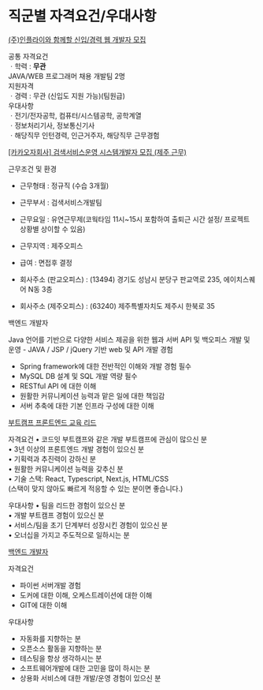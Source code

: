 # 직군별 자격요건/우대사항

[(주)인플라이와 함께할 신입/경력 웹 개발자 모집](https://www.saramin.co.kr/zf_user/jobs/relay/view?isMypage=no&rec_idx=44658579&recommend_ids=eJxdj8kRAyEQA6PxH2k019uBbP5ZmHWtgfJT1S0NSFEN4Cr2K9%2BSO7ryKuCOgJvoi0a7urasoT5oZFK%2FrpLWOY5lEr2oGVPzLuKRY67NOP7ipWc7FLl0FdmxomUHdttZbVw0WDjkEPOg88cJra5GlPl%2B10Bx37XG8K%2F8AfQYRCA%3D&view_type=list&gz=1&t_ref_content=general&t_ref=area_recruit#seq=0)

공통 자격요건<br>
ㆍ학력 : **무관**<br>
JAVA/WEB 프로그래머 채용	개발팀 2명<br>
지원자격<br>
ㆍ경력 : 무관 (신입도 지원 가능)(팀원급)<br>
우대사항<br>
ㆍ전기/전자공학, 컴퓨터/시스템공학, 공학계열<br>
ㆍ정보처리기사, 정보통신기사<br>
ㆍ해당직무 인턴경력, 인근거주자, 해당직무 근무경험<br>

[[카카오자회사] 검색서비스운영 시스템개발자 모집 (제주 근무)](https://www.saramin.co.kr/zf_user/jobs/relay/view?isMypage=no&rec_idx=44563059&recommend_ids=eJxdj8sRAzEIQ6vJnY9AcE4h238X8Xode5LjmycYCaCwm1eZvvgGMknDVSoPiqXFtjRvysCeGKFd3OEIM%2B2BM6wajnm7wumC%2BloEBH2sM0tj29Gq5CASlnms0xLn1ahxT1jofEouzLaSg6HuPOGgSP7in50D9QNd10Aq&view_type=list&gz=1&t_ref_content=general&t_ref=area_recruit#seq=0)

근무조건 및 환경	 	
- 근무형태 : 정규직 (수습 3개월)

- 근무부서 : 검색서비스개발팀

- 근무요일 : 유연근무제(코웍타임 11시~15시 포함하여 출퇴근 시간 설정/ 프로젝트 상황별 상이할 수 있음)

- 근무지역 : 제주오피스

- 급여 : 면접후 결정

- 회사주소 (판교오피스) : (13494) 경기도 성남시 분당구 판교역로 235, 에이치스퀘어 N동 3층

- 회사주소 (제주오피스) : (63240) 제주특별자치도 제주시 한북로 35

백엔드 개발자

Java 언어를 기반으로 다양한 서비스 제공을 위한 웹과 서버 API 및 백오피스 개발 및 운영	- JAVA / JSP / jQuery 기반 web 및 API 개발 경험
- Spring framework에 대한 전반적인 이해와 개발 경험 필수
- MySQL DB 설계 및 SQL 개발 역량 필수
- RESTful API 에 대한 이해
- 원활한 커뮤니케이션 능력과 맡은 일에 대한 책임감
- 서버 추축에 대한 기본 인프라 구성에 대한 이해

[부트캠프 프론트엔드 교육 리드](https://www.wanted.co.kr/wd/137968)

자격요건
• 코드잇 부트캠프와 같은 개발 부트캠프에 관심이 많으신 분<br>
• 3년 이상의 프론트엔드 개발 경험이 있으신 분<br>
• 기획력과 추진력이 강하신 분<br>
• 원활한 커뮤니케이션 능력을 갖추신 분<br>
• 기술 스택: React, Typescript, Next.js, HTML/CSS <br>
   (스택이 맞지 않아도 빠르게 적응할 수 있는 분이면 좋습니다.)<br>

   우대사항
• 팀을 리드한 경험이 있으신 분<br>
• 개발 부트캠프 경험이 있으신 분<br>
• 서비스/팀을 초기 단계부터 성장시킨 경험이 있으신 분<br>
• 오너십을 가지고 주도적으로 일하시는 분<br>

[백엔드 개발자](https://www.wanted.co.kr/wd/20305)

자격요건

* 파이썬 서버개발 경험
* 도커에 대한 이해, 오케스트레이션에 대한 이해
* GIT에 대한 이해

우대사항

* 자동화를 지향하는 분
* 오픈소스 활동을 지향하는 분
* 테스팅을 항상 생각하시는 분
* 소프트웨어개발에 대한 고민을 많이 하시는 분
* 상용화 서비스에 대한 개발/운영 경험이 있으신 분

